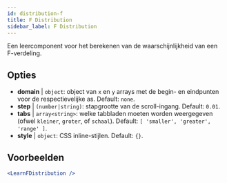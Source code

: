 ```yaml
---
id: distribution-f
title: F Distribution
sidebar_label: F Distribution
---
```


Een leercomponent voor het berekenen van de waarschijnlijkheid van een F-verdeling.

## Opties

* __domain__ | `object`: object van `x` en `y` arrays met de begin- en eindpunten voor de respectievelijke as. Default: `none`.
* __step__ | `(number|string)`: stapgrootte van de scroll-ingang. Default: `0.01`.
* __tabs__ | `array<string>`: welke tabbladen moeten worden weergegeven (ofwel `kleiner`, `groter`, of `schaal`). Default: `[
  'smaller',
  'greater',
  'range'
]`.
* __style__ | `object`: CSS inline-stijlen. Default: `{}`.


## Voorbeelden

```jsx live
<LearnFDistribution />
```


